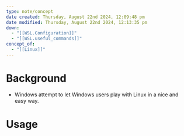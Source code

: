 ```yaml
---
type: note/concept
date created: Thursday, August 22nd 2024, 12:09:48 pm
date modified: Thursday, August 22nd 2024, 12:13:35 pm
down:
  - "[[WSL.Configuration]]"
  - "[[WSL.useful_commands]]"
concept_of:
  - "[[Linux]]"
---
```

# Background
- Windows attempt to let Windows users play with Linux in a nice and easy way. 

# Usage